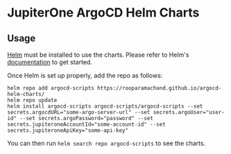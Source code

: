 # JupiterOne ArgoCD Helm Charts

## Usage

[Helm](https://helm.sh) must be installed to use the charts.
Please refer to Helm's [documentation](https://helm.sh/docs/) to get started.

Once Helm is set up properly, add the repo as follows:

```console
helm repo add argocd-scripts https://rooparamachand.github.io/argocd-helm-charts/
helm repo update
helm install argocd-scripts argocd-scripts/argocd-scripts --set secrets.argocdURL="some-argo-server-url" --set secrets.argoUser="user-id" --set secrets.argoPassword="password" --set secrets.jupiteroneAccountId="some-account-id" --set secrets.jupiteroneApiKey="some-api-key" 
```
You can then run `helm search repo argocd-scripts` to see the charts.
